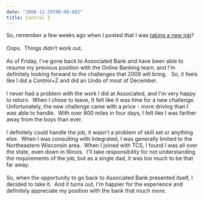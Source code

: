 ```yaml
---
date: "2008-12-29T00:00:00Z"
title: Control Z
---
```

So, remember a few weeks ago when I posted that I was [taking a new job][1]?<br />
<br />
Oops.  Things didn't work out.<br />
<br />
As of Friday, I've gone back to Associated Bank and have been able to resume my previous position with the Online Banking team, and I'm definitely looking forward to the challenges that 2009 will bring.   So, it feels like I did a Control+Z and did an Undo of most of December.<br />
<br />
I never had a problem with the work I did at Associated, and I'm very happy to return.  When I chose to leave, It felt like it was time for a new challenge.  Unfortunately, the new challenge came with a price - more driving than I was able to handle.  With over 800 miles in four days, I felt like I was farther away from the boys than ever.<br />
<br />
I definitely could handle the job, it wasn't a problem of skill set or anything else.  When I was consulting with Integrated, I was generally limited to the Northeastern Wisconsin area.  When I joined with TCS, I found I was all over the state, even down in Illinois.  I'll take responsibility for not understanding the requirements of the job, but as a single dad, it was too much to be that far away.<br />
<br />
So, when the opportunity to go back to Associated Bank presented itself, I decided to take it.  And it turns out, I'm happier for the experience and definitely appreciate my position with the bank that much more.

[1]: https://madajczyk.com/archive/2008/12/03/changing-jobs/